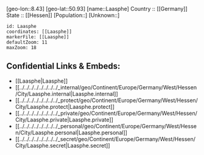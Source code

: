 ﻿---
location: [50.93,8.43] 
mapzoom: [7,12] 
mapmarker: city 
type: City
tags:
- geo/City


SpocWebEntityId: 31772
isDeleted: false
confidential: public

---
[geo-lon::8.43] 
[geo-lat::50.93] 
[name::Laasphe] 
Country :: [[Germany]]  
State :: [[Hessen]] 
[Population::] 
[Unknown::] 


```leaflet
id: Laasphe
coordinates: [[Laasphe]] 
markerFile: [[Laasphe]] 
defaultZoom: 11 
maxZoom: 18
```


## Confidential Links & Embeds: 
- [[Laasphe|Laasphe]]  
- [[../../../../../../../../_internal/geo/Continent/Europe/Germany/West/Hessen/City/Laasphe.internal|Laasphe.internal]] 
- [[../../../../../../../../_protect/geo/Continent/Europe/Germany/West/Hessen/City/Laasphe.protect|Laasphe.protect]] 
- [[../../../../../../../../_private/geo/Continent/Europe/Germany/West/Hessen/City/Laasphe.private|Laasphe.private]] 
- [[../../../../../../../../_personal/geo/Continent/Europe/Germany/West/Hessen/City/Laasphe.personal|Laasphe.personal]] 
- [[../../../../../../../../_secret/geo/Continent/Europe/Germany/West/Hessen/City/Laasphe.secret|Laasphe.secret]] 
